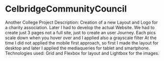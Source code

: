 # CelbridgeCommunityCouncil
Another College Project
Description:
Creation of a new Layout and Logo for a charity association. Later I had to develop the actual Website.
We had to create just 3 pages not a full site, just to create an user Journey.
Each pics scale down when you hover over and I applied also a grayscale filter
At the time I did not applied the mobile first approach, so first I made the layout for desktop and later I applied the mediaqueries for tablet and smartphone.
Technologies used:
Grid and Flexbox for layout and Lightbox for the images.
